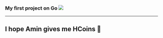 <h3 align="left">
  My first project on Go
  <img src="https://img.shields.io/badge/Go-00ADD8?style=for-the-badge&logo=go&logoColor=white" />
</h3>

---

## I hope Amin gives me HCoins 🙏
